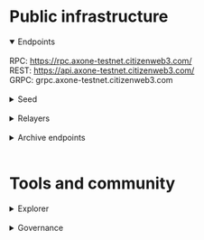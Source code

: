 # Public infrastructure 

<details open>
  <summary>Endpoints</summary>
  <br>
  RPC: <a href="https://rpc.axone-testnet.citizenweb3.com/">https://rpc.axone-testnet.citizenweb3.com/</a><br>
  REST: <a href="https://api.axone-testnet.citizenweb3.com/">https://api.axone-testnet.citizenweb3.com/</a><br>
  GRPC: <span title="GRPC" class="text-nowrap text-base text-primary hover:font-semibold cursor-pointer" text="grpc.axone-testnet.citizenweb3.com">grpc.axone-testnet.citizenweb3.com</span>
</details>
<br>
<details>
  <summary>Seed</summary>
1027bd6727dd50c4878594b7018396ec5a4cf1cf@195.201.197.246:31656
</details>
<br>
<details>
  <summary>Relayers</summary>
</details>
<br>
<details>
  <summary>Archive endpoints</summary>
  RPC: <br>
  API: <br>
  GRPC: <br>
</details>
<br>

# Tools and community

<details>
  <summary>Explorer</summary>
  <a href="https://validatorinfo.com/networks">Validator Info</a><br>
</details>
<br>
<details>
  <summary>Governance</summary>
  <a href="https://explore.axone.xyz/Axone%20testnet/gov">Voting History</a><br>
</details>
